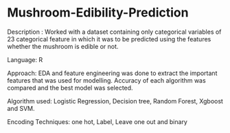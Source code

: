 # Mushroom-Edibility-Prediction 

Description : Worked with a dataset containing only categorical variables of 23 categorical feature in which it was to be predicted using the features whether the mushroom is edible or not. 

Language: R 

Approach: EDA and feature engineering was done to extract the important features that was used for modelling. Accuracy of each algorithm was compared and the best model was selected. 

Algorithm used: Logistic Regression, Decision tree, Random Forest, Xgboost and SVM. 

Encoding Techniques: one hot, Label, Leave one out and binary 
